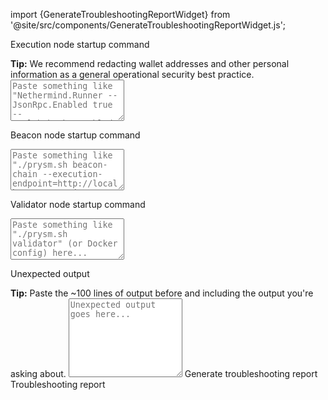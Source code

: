 import {GenerateTroubleshootingReportWidget} from '@site/src/components/GenerateTroubleshootingReportWidget.js';

<GenerateTroubleshootingReportWidget />

<div class='troubleshooting-report-area'>
    <p>Execution node startup command</p>
    <span><strong>Tip:</strong> We recommend redacting wallet addresses and other personal information as a general operational security best practice.</span>
    <textarea rows="4" placeholder='Paste something like "Nethermind.Runner --JsonRpc.Enabled true --HealthChecks.Enabled true" (or Docker config) here...'></textarea>
    <p>Beacon node startup command</p>
    <textarea rows="4" placeholder='Paste something like "./prysm.sh beacon-chain --execution-endpoint=http://localhost:8551 --jwt-secret=path/to/jwt.hex" (or Docker config) here...'></textarea>
    <p>Validator node startup command</p>
    <textarea rows="4" placeholder='Paste something like "./prysm.sh validator" (or Docker config) here...'></textarea>
    <p>Unexpected output</p>
    <span><strong>Tip:</strong> Paste the ~100 lines of output before and including the output you're asking about.</span>
    <textarea rows="8" placeholder='Unexpected output goes here...'></textarea>
    <a id='generate-report' class='generate-report'>Generate troubleshooting report</a>
    <div id='generated-report' class='generated-report'>Troubleshooting report</div>
</div>